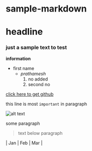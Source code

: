 # sample-markdown
# headline

### just a sample text to test

**information**

-  first name
   - *prathamesh* 
      1. no added 
      2. second no 

[click here to get github](http://www.github.com)

this line is most `important` in paragraph

![alt text](http://picsum.photos/200/200)

some paragraph 
> text below paragraph

| Jan | Feb | Mar |
